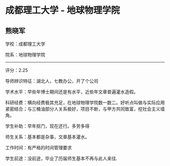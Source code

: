 # 成都理工大学 - 地球物理学院

## 熊晓军

学校：成都理工大学

院系：地球物理学院

* * *

评分：2.25

导师辨识特征：湖北人，七教办公，开了个公司

学术水平：早些年博士期间还是有水平，近些年文章普遍灌水造假。

科研经费：横向经费极其充足，在地球物理学院数一数二。好听点叫做与实际应用紧密结合；与三桶油部分人关系极好，项目不断，与甲方共同致富，挖社会主义墙角。

学生补助：早年抠门，现在还行。多劳多得

师生关系：基本都是杂事，文章基本灌水。

工作时间：有严格的时间管理要求

学生前途：没前途，毕业了历届师生基本不再与此人来往.